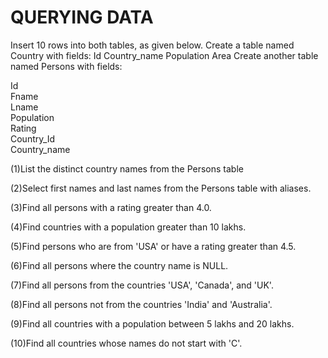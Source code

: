 # QUERYING DATA

Insert 10 rows into both tables, as given below. Create a table named Country with fields: Id Country_name Population Area Create another table named Persons with fields: 

Id  
Fname  
Lname  
Population  
Rating  
Country_Id  
Country_name  

(1)List the distinct country names from the Persons table  

(2)Select first names and last names from the Persons table with aliases.  

(3)Find all persons with a rating greater than 4.0.  

(4)Find countries with a population greater than 10 lakhs. 

(5)Find persons who are from 'USA' or have a rating greater than 4.5. 

(6)Find all persons where the country name is NULL. 

(7)Find all persons from the countries 'USA', 'Canada', and 'UK'. 

(8)Find all persons not from the countries 'India' and 'Australia'. 

(9)Find all countries with a population between 5 lakhs and 20 lakhs. 

(10)Find all countries whose names do not start with 'C'.
